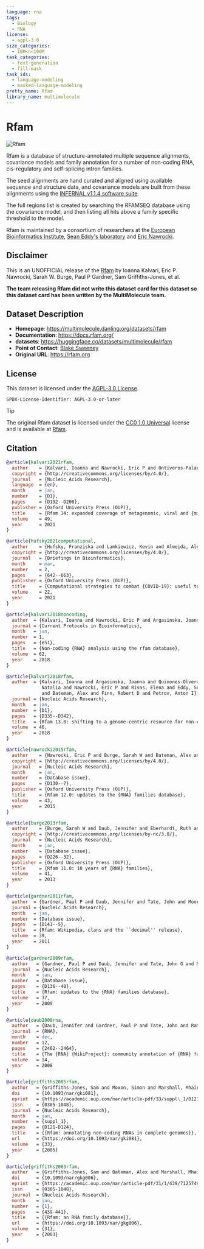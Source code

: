 ```yaml
---
language: rna
tags:
  - Biology
  - RNA
license:
  - agpl-3.0
size_categories:
  - 10M<n<100M
task_categories:
  - text-generation
  - fill-mask
task_ids:
  - language-modeling
  - masked-language-modeling
pretty_name: Rfam
library_name: multimolecule
---
```


# Rfam

![Rfam](https://rfam.org/static/images/rfam_logo.svg)

Rfam is a database of structure-annotated multiple sequence alignments, covariance models and family annotation for a number of non-coding RNA, cis-regulatory and self-splicing intron families.

The seed alignments are hand curated and aligned using available sequence and structure data, and covariance models are built from these alignments using the [INFERNAL v1.1.4 software suite](http://infernal.janelia.org).

The full regions list is created by searching the RFAMSEQ database using the covariance model, and then listing all hits above a family specific threshold to the model.

Rfam is maintained by a consortium of researchers at the [European Bioinformatics Institute](http://www.ebi.ac.uk), [Sean Eddy's laboratory](http://eddylab.org) and [Eric Nawrocki](https://github.com/nawrockie).

## Disclaimer

This is an UNOFFICIAL release of the [Rfam](https://rfam.org) by Ioanna Kalvari, Eric P. Nawrocki, Sarah W. Burge, Paul P Gardner, Sam Griffiths-Jones, et al.

**The team releasing Rfam did not write this dataset card for this dataset so this dataset card has been written by the MultiMolecule team.**

## Dataset Description

- **Homepage**: https://multimolecule.danling.org/datasets/rfam
- **Documentation**: https://docs.rfam.org/
- **datasets**: https://huggingface.co/datasets/multimolecule/rfam
- **Point of Contact**: [Blake Sweeney](https://www.ebi.ac.uk/people/person/blake-sweeney)
- **Original URL**: https://rfam.org

## License

This dataset is licensed under the [AGPL-3.0 License](https://www.gnu.org/licenses/agpl-3.0.html).

```spdx
SPDX-License-Identifier: AGPL-3.0-or-later
```

> [!TIP]
> The original Rfam dataset is licensed under the [CC0 1.0 Universal](https://creativecommons.org/publicdomain/zero/1.0) license and is available at [Rfam](https://rfam.org).

## Citation

```bibtex
@article{kalvari2021rfam,
  author    = {Kalvari, Ioanna and Nawrocki, Eric P and Ontiveros-Palacios, Nancy and Argasinska, Joanna and Lamkiewicz, Kevin and Marz, Manja and Griffiths-Jones, Sam and Toffano-Nioche, Claire and Gautheret, Daniel and Weinberg, Zasha and Rivas, Elena and Eddy, Sean R and Finn, Robert D and Bateman, Alex and Petrov, Anton I},
  copyright = {http://creativecommons.org/licenses/by/4.0/},
  journal   = {Nucleic Acids Research},
  language  = {en},
  month     = jan,
  number    = {D1},
  pages     = {D192--D200},
  publisher = {Oxford University Press (OUP)},
  title     = {Rfam 14: expanded coverage of metagenomic, viral and {microRNA} families},
  volume    = 49,
  year      = 2021
}

@article{hufsky2021computational,
  author    = {Hufsky, Franziska and Lamkiewicz, Kevin and Almeida, Alexandre and Aouacheria, Abdel and Arighi, Cecilia and Bateman, Alex and Baumbach, Jan and Beerenwinkel, Niko and Brandt, Christian and Cacciabue, Marco and Chuguransky, Sara and Drechsel, Oliver and Finn, Robert D and Fritz, Adrian and Fuchs, Stephan and Hattab, Georges and Hauschild, Anne-Christin and Heider, Dominik and Hoffmann, Marie and H{\"o}lzer, Martin and Hoops, Stefan and Kaderali, Lars and Kalvari, Ioanna and von Kleist, Max and Kmiecinski, Ren{\'o} and K{\"u}hnert, Denise and Lasso, Gorka and Libin, Pieter and List, Markus and L{\"o}chel, Hannah F and Martin, Maria J and Martin, Roman and Matschinske, Julian and McHardy, Alice C and Mendes, Pedro and Mistry, Jaina and Navratil, Vincent and Nawrocki, Eric P and O'Toole, {\'A}ine Niamh and Ontiveros-Palacios, Nancy and Petrov, Anton I and Rangel-Pineros, Guillermo and Redaschi, Nicole and Reimering, Susanne and Reinert, Knut and Reyes, Alejandro and Richardson, Lorna and Robertson, David L and Sadegh, Sepideh and Singer, Joshua B and Theys, Kristof and Upton, Chris and Welzel, Marius and Williams, Lowri and Marz, Manja},
  copyright = {http://creativecommons.org/licenses/by/4.0/},
  journal   = {Briefings in Bioinformatics},
  month     = mar,
  number    = 2,
  pages     = {642--663},
  publisher = {Oxford University Press (OUP)},
  title     = {Computational strategies to combat {COVID-19}: useful tools to accelerate {SARS-CoV-2} and coronavirus research},
  volume    = 22,
  year      = 2021
}

@article{kalvari2018noncoding,
  author  = {Kalvari, Ioanna and Nawrocki, Eric P and Argasinska, Joanna and Quinones-Olvera, Natalia and Finn, Robert D and Bateman, Alex and Petrov, Anton I},
  journal = {Current Protocols in Bioinformatics},
  month   = jun,
  number  = 1,
  pages   = {e51},
  title   = {Non-coding {RNA} analysis using the rfam database},
  volume  = 62,
  year    = 2018
}

@article{kalvari2018rfam,
  author  = {Kalvari, Ioanna and Argasinska, Joanna and Quinones-Olvera,
             Natalia and Nawrocki, Eric P and Rivas, Elena and Eddy, Sean R
             and Bateman, Alex and Finn, Robert D and Petrov, Anton I},
  journal = {Nucleic Acids Research},
  month   = jan,
  number  = {D1},
  pages   = {D335--D342},
  title   = {Rfam 13.0: shifting to a genome-centric resource for non-coding {RNA} families},
  volume  = 46,
  year    = 2018
}

@article{nawrocki2015rfam,
  author    = {Nawrocki, Eric P and Burge, Sarah W and Bateman, Alex and Daub, Jennifer and Eberhardt, Ruth Y and Eddy, Sean R and Floden, Evan W and Gardner, Paul P and Jones, Thomas A and Tate, John and Finn, Robert D},
  copyright = {http://creativecommons.org/licenses/by/4.0/},
  journal   = {Nucleic Acids Research},
  month     = jan,
  number    = {Database issue},
  pages     = {D130--7},
  publisher = {Oxford University Press (OUP)},
  title     = {Rfam 12.0: updates to the {RNA} families database},
  volume    = 43,
  year      = 2015
}

@article{burge2013rfam,
  author    = {Burge, Sarah W and Daub, Jennifer and Eberhardt, Ruth and Tate, John and Barquist, Lars and Nawrocki, Eric P and Eddy, Sean R and Gardner, Paul P and Bateman, Alex},
  copyright = {http://creativecommons.org/licenses/by-nc/3.0/},
  journal   = {Nucleic Acids Research},
  month     = jan,
  number    = {Database issue},
  pages     = {D226--32},
  publisher = {Oxford University Press (OUP)},
  title     = {Rfam 11.0: 10 years of {RNA} families},
  volume    = 41,
  year      = 2013
}

@article{gardner2011rfam,
  author  = {Gardner, Paul P and Daub, Jennifer and Tate, John and Moore, Benjamin L and Osuch, Isabelle H and Griffiths-Jones, Sam and Finn, Robert D and Nawrocki, Eric P and Kolbe, Diana L and Eddy, Sean R and Bateman, Alex},
  journal = {Nucleic Acids Research},
  month   = jan,
  number  = {Database issue},
  pages   = {D141--5},
  title   = {Rfam: Wikipedia, clans and the ``decimal'' release},
  volume  = 39,
  year    = 2011
}

@article{gardner2009rfam,
  author   = {Gardner, Paul P and Daub, Jennifer and Tate, John G and Nawrocki, Eric P and Kolbe, Diana L and Lindgreen, Stinus and Wilkinson, Adam C and Finn, Robert D and Griffiths-Jones, Sam and Eddy, Sean R and Bateman, Alex},
  journal  = {Nucleic Acids Research},
  month    = jan,
  number   = {Database issue},
  pages    = {D136--40},
  title    = {Rfam: updates to the {RNA} families database},
  volume   = 37,
  year     = 2009
}

@article{daub2008rna,
  author   = {Daub, Jennifer and Gardner, Paul P and Tate, John and Ramsk{\"o}ld, Daniel and Manske, Magnus and Scott, William G and Weinberg, Zasha and Griffiths-Jones, Sam and Bateman, Alex},
  journal  = {RNA},
  month    = dec,
  number   = 12,
  pages    = {2462--2464},
  title    = {The {RNA} {WikiProject}: community annotation of {RNA} families},
  volume   = 14,
  year     = 2008
}

@article{griffiths2005rfam,
  author   = {Griffiths-Jones, Sam and Moxon, Simon and Marshall, Mhairi and Khanna, Ajay and Eddy, Sean R. and Bateman, Alex},
  doi      = {10.1093/nar/gki081},
  eprint   = {https://academic.oup.com/nar/article-pdf/33/suppl\_1/D121/7622063/gki081.pdf},
  issn     = {0305-1048},
  journal  = {Nucleic Acids Research},
  month    = jan,
  number   = {suppl_1},
  pages    = {D121-D124},
  title    = {{Rfam: annotating non-coding RNAs in complete genomes}},
  url      = {https://doi.org/10.1093/nar/gki081},
  volume   = {33},
  year     = {2005}
}

@article{griffiths2003rfam,
  author   = {Griffiths-Jones, Sam and Bateman, Alex and Marshall, Mhairi and Khanna, Ajay and Eddy, Sean R.},
  doi      = {10.1093/nar/gkg006},
  eprint   = {https://academic.oup.com/nar/article-pdf/31/1/439/7125749/gkg006.pdf},
  issn     = {0305-1048},
  journal  = {Nucleic Acids Research},
  month    = jan,
  number   = {1},
  pages    = {439-441},
  title    = {{Rfam: an RNA family database}},
  url      = {https://doi.org/10.1093/nar/gkg006},
  volume   = {31},
  year     = {2003}
}
```
